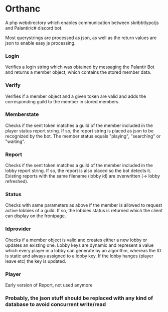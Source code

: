 # Orthanc
A php webdirectory which enables communication between skribbtlypo/js and Palantir/c# discord bot.

Most querystrings are processed as json, as well as the return values are json to enable easy js processing.

### Login
Verifies a login string which was obtained by messaging the Palantir Bot and returns a member object, which contains the stored member data.

### Verify
Verifies if a member object and a given token are valid and adds the corresponding guild to the member in stored members.

### Memberstate
Checks if the sent token matches a guild of the member included in the player status report string. If so, the report string is placed as json to be recognized by the bot.
The member status equals "playing", "searching" or "waiting".

### Report
Checks if the sent token matches a guild of the member included in the lobby report string. If so, the report is also placed so the bot detects it.
Existing reports with the same filename (lobby id) are overwritten (-> lobby refreshed).

### Status
Checks with same parameters as above if the member is allowed to request active lobbies of a guild.
If so, the lobbies status is returned which the client can display on the frontpage.

### Idprovider
Checks if a member object is valid and creates either a new lobby or updates an existing one.
Lobby keys are dynamic and represent a value which every player in a lobby can generate by an algorithm, whereas the ID is static and always assigned to a lobby key.
If the lobby hanges (player leave etc) the key is updated.

### Player
Early version of Report, not used anymore




### Probably, the json stuff should be replaced with any kind of database to avoid concurrent write/read
